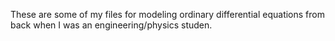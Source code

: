 These are some of my files for modeling ordinary differential equations from back when I was an engineering/physics studen.
